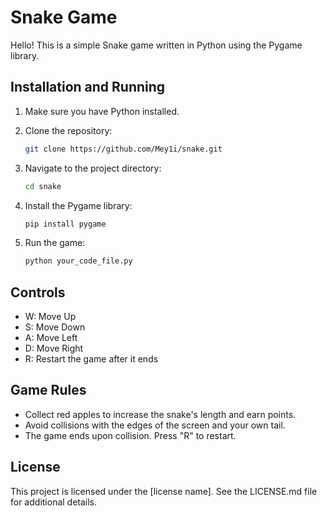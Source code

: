 # Snake Game

Hello! This is a simple Snake game written in Python using the Pygame library.

## Installation and Running

1. Make sure you have Python installed.
2. Clone the repository:

    ```bash
    git clone https://github.com/Mey1i/snake.git
    ```

3. Navigate to the project directory:

    ```bash
    cd snake
    ```

4. Install the Pygame library:

    ```bash
    pip install pygame
    ```

5. Run the game:

    ```bash
    python your_code_file.py
    ```

## Controls

- W: Move Up
- S: Move Down
- A: Move Left
- D: Move Right
- R: Restart the game after it ends

## Game Rules

- Collect red apples to increase the snake's length and earn points.
- Avoid collisions with the edges of the screen and your own tail.
- The game ends upon collision. Press "R" to restart.

## License

This project is licensed under the [license name]. See the LICENSE.md file for additional details.
